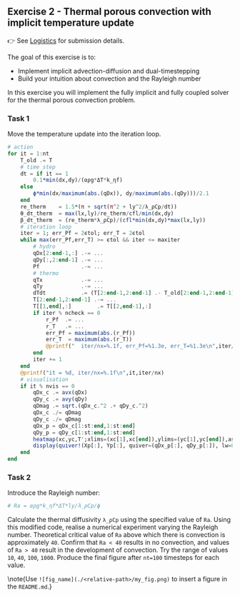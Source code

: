 <!--This file was generated, do not modify it.-->
## Exercise 2 - **Thermal porous convection with implicit temperature update**

👉 See [Logistics](/logistics/#submission) for submission details.

The goal of this exercise is to:
- Implement implicit advection-diffusion and dual-timestepping
- Build your intuition about convection and the Rayleigh number

In this exercise you will implement the fully implicit and fully coupled solver for the thermal porous convection problem.

### Task 1
Move the temperature update into the iteration loop.

```julia
# action
for it = 1:nt
    T_old .= T
    # time step
    dt = if it == 1
        0.1*min(dx,dy)/(αρg*ΔT*k_ηf)
    else
        ϕ*min(dx/maximum(abs.(qDx)), dy/maximum(abs.(qDy)))/2.1
    end
    re_therm    = 1.5*(π + sqrt(π^2 + ly^2/λ_ρCp/dt))
    θ_dτ_therm  = max(lx,ly)/re_therm/cfl/min(dx,dy)
    β_dτ_therm  = (re_therm*λ_ρCp)/(cfl*min(dx,dy)*max(lx,ly))
    # iteration loop
    iter = 1; err_Pf = 2ϵtol; err_T = 2ϵtol
    while max(err_Pf,err_T) >= ϵtol && iter <= maxiter
        # hydro
        qDx[2:end-1,:] .-= ...
        qDy[:,2:end-1] .-= ...
        Pf             .-= ...
        # thermo
        qTx            .-= ...
        qTy            .-= ...
        dTdt           .= (T[2:end-1,2:end-1] .- T_old[2:end-1,2:end-1])./dt .+ (...)./ϕ
        T[2:end-1,2:end-1] .-= ...
        T[[1,end],:]        .= T[[2,end-1],:]
        if iter % ncheck == 0
            r_Pf  .= ...
            r_T   .= ...
            err_Pf = maximum(abs.(r_Pf))
            err_T  = maximum(abs.(r_T))
            @printf("  iter/nx=%.1f, err_Pf=%1.3e, err_T=%1.3e\n",iter/nx,err_Pf,err_T)
        end
        iter += 1
    end
    @printf("it = %d, iter/nx=%.1f\n",it,iter/nx)
    # visualisation
    if it % nvis == 0
        qDx_c .= avx(qDx)
        qDy_c .= avy(qDy)
        qDmag .= sqrt.(qDx_c.^2 .+ qDy_c.^2)
        qDx_c ./= qDmag
        qDy_c ./= qDmag
        qDx_p = qDx_c[1:st:end,1:st:end]
        qDy_p = qDy_c[1:st:end,1:st:end]
        heatmap(xc,yc,T';xlims=(xc[1],xc[end]),ylims=(yc[1],yc[end]),aspect_ratio=1,c=:turbo)
        display(quiver!(Xp[:], Yp[:], quiver=(qDx_p[:], qDy_p[:]), lw=0.5, c=:black))
    end
end
```

### Task 2
Introduce the Rayleigh number:
```julia
# Ra = αρg*k_ηf*ΔT*ly/λ_ρCp/ϕ
```

Calculate the thermal diffusivity `λ_ρCp` using the specified value of `Ra`.
Using this modified code, realise a numerical experiment varying the Rayleigh number. Theoretical critical value of `Ra` above which there is convection is approximately `40`. Confirm that `Ra < 40` results in no convection, and values of `Ra > 40` result in the development of convection. Try the range of values `10`, `40`, `100`, `1000`. Produce the final figure after `nt=100` timesteps for each value.

\note{Use `![fig_name](./<relative-path>/my_fig.png)` to insert a figure in the `README.md`.}


